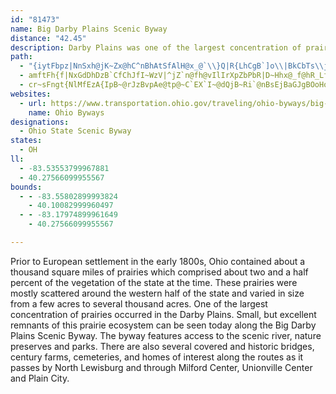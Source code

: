 ```yaml
---
id: "81473"
name: Big Darby Plains Scenic Byway
distance: "42.45"
description: Darby Plains was one of the largest concentration of prairies in the early 1800s. Now, it contains a scenic river, historic homes, and more.
path:
  - "{iytFbpz|NnSxh@jK~Zx@hC^nBhAtSfAlH@x_@`\\}Q|R{LhCgB`]o\\|BkCbTs\\jLgTbB}EdB{NR}@dKqOn@s@fIwFn`@qSbEaBrj@wSbAQrR_B_@tGc@rK|CqA`MiKjI{Fn@eAfY{p@pn@wwAnQob@lBoF|GoPr@sA|j@}{@fHiIdLgMpM}PbA_CnAqEna@amAha@ykAx@}Bh@kCb@mIvAcU`@mChHk]nKqg@tMco@|Hg^bAiCrMyU`PuRdQoNtF{FfB}Aji@{^vZsNbBmB`CsDjCoFNe@rO}jAbDiRRyB?mAQ{CoBoWOua@@cDfBcp@bAo\\H{@ZmAb@w@l_@qo@zAsDd@qAt@{D|CoRlCgQh@iBtd@u}Al@qAvM}TbAsBd@yBzEa]v@eDjNc^jAuBv@_A|G{Gdq@gg@mC_KsAyF_@}DCoAHoD\\_Cd@sBxA_DhAeBvI{JbAaBjAmDl@sEb@uITgClF{VpGa^bB}G|B}Lr@iRfCq|@Z{FZmDh@}CzBuI`AsE`AaJlAm`@bCw}@h@mM^oE|AuJbI}]|@gHTwDBcI[_Jk@oJ{@iGy@kD}AgEoCkFgHwLs@sBi@mC_@eFiBmz@[iG}@iHoDuUkDuNVc@Ck@Yc@c@AmEwQu@mDUyCCqBn@}IXqE"
  - amftFh{f|NxGdDhDzB`CfChJfI~WzV|^jZ`n@fh@vIlIrXpZbPbR|D~Hhx@_f@hR_LfEuB~BKhf@~HzKtAfX^u@gGI{EHyA^kEnBcNl@uFbCkh@xAk`@NyAhAoE~Tat@jBiHp@mE{FkBgAGg}@aLyKyDiv@aKsBMeAL}Bz@{NzMmB^kB_Awb@e^iEaAcNqBIeTb@{Jr@{Vv@eRkTyPuA{BwDiKgJqLwDoFsFsCwA_@Ey@~@eAjEyFjAmAlHgDxEuDdEwBpFaC~AwAb@aATy@vAiIz@eL^uA|DkHbBoBr@i@nAg@|Cs@hEEjGL
  - cr~sFngt{NlMfEzA{IpB~@rJzBvpAe@tp@~C`EX`I~@dQjB~Ri`@nBsEjBaGJgBOoHo@}QCeBB}@fKagAf@mGmTkCcAAoCrA_MzGgIxC}AJoc@Kh@{d@pA_a@vC_c@EyD_@qDoA}F
websites:
  - url: https://www.transportation.ohio.gov/traveling/ohio-byways/big-darby-plains
    name: Ohio Byways
designations:
  - Ohio State Scenic Byway
states:
  - OH
ll:
  - -83.53553799967881
  - 40.27566099955567
bounds:
  - - -83.55802899993824
    - 40.10082999960497
  - - -83.17974899961649
    - 40.27566099955567

---
```


Prior to European settlement in the early 1800s, Ohio contained about a thousand square miles of prairies which comprised about two and a half percent of the vegetation of the state at the time. These prairies were mostly scattered around the western half of the state and varied in size from a few acres to several thousand acres. One of the largest concentration of prairies occurred in the Darby Plains. Small, but excellent remnants of this prairie ecosystem can be seen today along the Big Darby Plains Scenic Byway. The byway features access to the scenic river, nature preserves and parks. There are also several covered and historic bridges, century farms, cemeteries, and homes of interest along the routes as it passes by North Lewisburg and through Milford Center, Unionville Center and Plain City.
